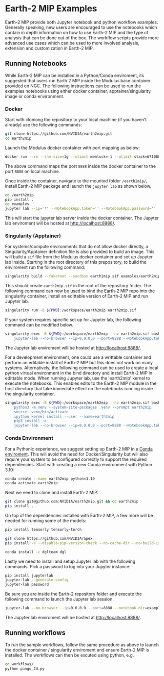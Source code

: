 # Earth-2 MIP Examples

Earth-2 MIP provide both Jupyter notebook and python workflow examples.
Generally speaking, new users are encouraged to use the notebooks which contain in depth information
on how to use Earth-2 MIP and the type of analysis that can be done out of the box.
The workflow scripts provide more advanced use cases which can be used to more involved analysis, extension and customization
in Earth-2 MIP.

## Running Notebooks

While Earth-2 MIP can be installed in a Python/Conda enviroment, its suggested that
users run Earth 2 MIP inside the Modulus base container provided on NGC.
The following instructions can be used to run the examples notebooks using either docker
container, apptainer/singularity image or conda environment.

### Docker

Start with cloniong the repository to your local machine (if you haven't already) use
the following commands:

```bash
git clone https://github.com/NVIDIA/earth2mip.git
cd earth2mip
```

Launch the Modulus docker container with port mapping as below:

```bash
docker run --rm --shm-size=1g --ulimit memlock=-1 --ulimit stack=67108864 --runtime nvidia -p 8888:8888 -v ${PWD}:/earth2mip -it nvcr.io/nvidia/modulus/modulus:23.08
```

The above command maps the port `8888` inside the docker container to the port `8888` on local machine.

Once inside the container, navigate to the mounted folder `/earth2mip/`, install
Earth-2 MIP package and launch the `jupyter lab` as shown below.

```bash
cd /earth2mip
pip install .
cd examples
jupyter lab --ip='*' --NotebookApp.token='' --NotebookApp.password=''
```

This will start the jupyter lab server inside the docker container.
The Jupyter lab enviroment will be hosted at [http://localhost:8888/](http://localhost:8888/).

### Singularity (Apptainer)

For systems/compute environments that do not allow docker directly, a
Singularity/Apptainer definition file is also provided to build an image.
This will build a `sif` file from the Modulus docker container and set up Jupyter lab inside.
Starting in the root directory of this prepository, to build the enviroment run the
following command:

```bash
singularity build --fakeroot --sandbox earth2mip.sif examples/earth2mip.def
```

This should create `earth2mip.sif` in the root of the repository folder.
The following command can now be used to bind the Earth-2 MIP repo into the singularity
container, install an edittable version of Earth-2 MIP and run Jupyter lab.

```bash
singularity run -B ${PWD}:/workspace/earth2mip earth2mip.sif
```

If your system requires specific set up for Jupyter lab, the following command can be
modified below.

```bash
singularity exec -B ${PWD}:/workspace/earth2mip --nv earth2mip.sif bash -c 'cd ~
    jupyter-lab --no-browser --ip=0.0.0.0 --port=8888 --NotebookApp.token="" --notebook-dir=examples/'
```

The Jupyter lab enviroment will be hosted at [http://localhost:8888/](http://localhost:8888/).

For a development environment, one could use a writtable container and perform an
editable install of Earth-2 MIP but this does not work on many systems.
Alternatively, the following command can be used to create a local python virtual
environment in the bind directory and install Earth-2 MIP in edittable mode.
When running Jupyter lab, use the 'earth2mip' kernel to execute the notebooks.
This enables edits to the Earth-2 MIP module in the host directory that take immediate
effect on the notebooks running inside the singularity container.

```bash
singularity exec -B ${PWD}:/workspace/earth2mip --nv earth2mip.sif bash -c 'cd ~
    python3 -m venv --system-site-packages .venv --prompt earth2mip
    source .venv/bin/activate
    ipython kernel install --user --name=earth2mip
    pip3 install -e .
    jupyter-lab --no-browser --ip=0.0.0.0 --port=8888 --NotebookApp.token="" --notebook-dir=examples/'
```

### Conda Environment

For a Pythonic experience, we suggest setting up Earth-2 MIP in a
[Conda enviroment](https://www.anaconda.com/download).
This will avoid the need for Docker/Singularity but will also require your system to be
configured correctly to support the required dependencies.
Start with creating a new Conda environment with Python 3.10:

```bash
conda create --name earth2mip python=3.10
conda activate earth2mip
```

Next we need to clone and install Earth-2 MIP:

```bash
git clone git@github.com:NVIDIA/earth2mip.git && cd earth2mip 
pip install .
```

On top of the dependencies installed with Earth-2 MIP, a few more will be needed for
running some of the models:

```bash
pip install tensorly tensorly-torch

git clone https://github.com/NVIDIA/apex
pip install -v --disable-pip-version-check --no-cache-dir --no-build-isolation --global-option="--cpp_ext" --global-option="--cuda_ext" ./apex

conda install -c dglteam dgl
```

Lastly we need to install and setup Jupyter lab with the following commands.
Pick a password to log into your Jupyter instance:

```bash
pip install jupyterlab
jupyter-lab --generate-config
jupyter-lab password
```

Be sure you are inside the Earth-2 repository folder and execute the following command
to launch the Jupyter lab session.

```bash
jupyter-lab --no-browser --ip=0.0.0.0 --port=8888 --notebook-dir=examples/
```

The Jupyter lab enviroment will be hosted at [http://localhost:8888/](http://localhost:8888/).

## Running workflows

To run the sample workflows, follow the same procedure as above to launch the docker
container / singularity enviroment and ensure Earth-2 MIP is installed.
The workflows can then be excuted using python, e.g.

```bash
cd workflows/
python pangu_24.py
```
